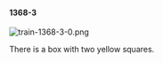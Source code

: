 #### 1368-3
![train-1368-3-0.png](https://github.com/lil-lab/nlvr/raw/master/nlvr/train/images/26/train-1368-3-0.png "train-1368-3-0.png")

There is a box with two yellow squares.